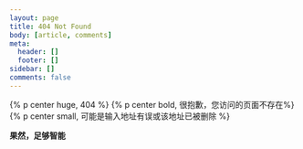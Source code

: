 ```yaml
---
layout: page
title: 404 Not Found
body: [article, comments]
meta:
  header: []
  footer: []
sidebar: []
comments: false
---
```

{% p center huge, 404 %}
{% p center bold, 很抱歉，您访问的页面不存在%}
{% p center small, 可能是输入地址有误或该地址已被删除 %}

**果然，足够智能**

